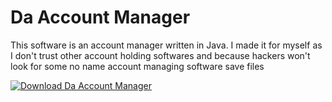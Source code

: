 # Da Account Manager
This software is an account manager written in Java.
I made it for myself as I don't trust other account holding softwares and
because hackers won't look for some no name account managing software save files

[![Download Da Account Manager](https://a.fsdn.com/con/app/sf-download-button)](https://sourceforge.net/projects/da-account-manager/files/v2/DaAccountManager_v2.zip/download)
